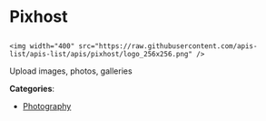 # Pixhost<p align="center">
    <img width="400" src="https://raw.githubusercontent.com/apis-list/apis-list/apis/pixhost/logo_256x256.png" />
</p>

Upload images, photos, galleries

**Categories**:

- [Photography](https://github/apis-list/apis-list#photography)





